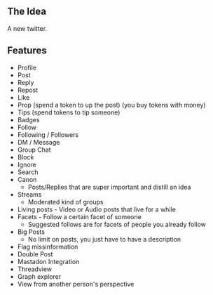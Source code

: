 ## The Idea

A new twitter.

## Features

- Profile
- Post
- Reply
- Repost
- Like
- Prop (spend a token to up the post) (you buy tokens with money)
- Tips (spend tokens to tip someone)
- Badges
- Follow
- Following / Followers
- DM / Message
- Group Chat
- Block
- Ignore
- Search
- Canon
  - Posts/Replies that are super important and distill an idea
- Streams
  - Moderated kind of groups
- Living posts - Video or Audio posts that live for a while
- Facets - Follow a certain facet of someone
  - Suggested follows are for facets of people you already follow
- Big Posts
  - No limit on posts, you just have to have a description
- Flag missinformation
- Double Post
- Mastadon Integration
- Threadview
- Graph explorer
- View from another person's perspective

